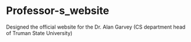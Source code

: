# Professor-s_website

Designed the official website for the Dr. Alan Garvey (CS department head of Truman State University)
